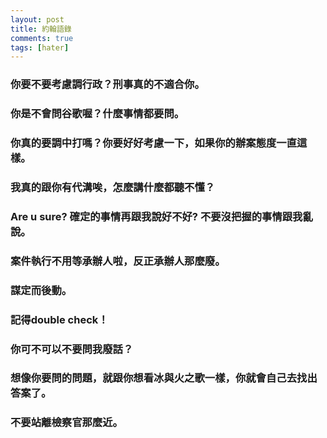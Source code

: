 ```yaml
---
layout: post
title: 約翰語錄
comments: true
tags: [hater]
---
```

### 你要不要考慮調行政？刑事真的不適合你。
### 你是不會問谷歌喔？什麼事情都要問。
### 你真的要調中打嗎？你要好好考慮一下，如果你的辦案態度一直這樣。
### 我真的跟你有代溝唉，怎麼講什麼都聽不懂？
### Are u sure? 確定的事情再跟我說好不好? 不要沒把握的事情跟我亂說。
### 案件執行不用等承辦人啦，反正承辦人那麼廢。
### 謀定而後動。
### 記得double check！
### 你可不可以不要問我廢話？
### 想像你要問的問題，就跟你想看冰與火之歌一樣，你就會自己去找出答案了。
### 不要站離檢察官那麼近。